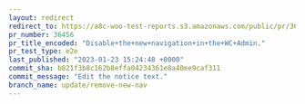 ```yaml
---
layout: redirect
redirect_to: https://a8c-woo-test-reports.s3.amazonaws.com/public/pr/36456/e2e/index.html
pr_number: 36456
pr_title_encoded: "Disable+the+new+navigation+in+the+WC+Admin."
pr_test_type: e2e
last_published: "2023-01-23 15:24:48 +0000"
commit_sha: b821f3b8c162b8effa04234361e8a40ee9caf311
commit_message: "Edit the notice text."
branch_name: update/remove-new-nav
---
```


